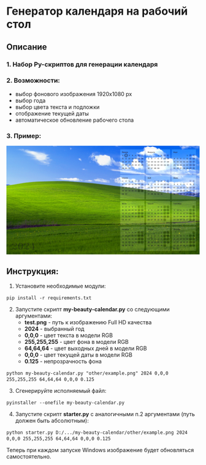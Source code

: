 # Генератор календаря на рабочий стол

## Описание

### 1. Набор Py-скриптов для генерации календаря

### 2. Возможности:
- выбор фонового изображения 1920х1080 px
- выбор года
- выбор цвета текста и подложки
- отображение текущей даты
- автоматическое обновление рабочего стола

### 3. Пример:
![Результат](/other/calendar-2024.jpg)

## Инструкция:
1. Установите необходимые модули:

```shell
pip install -r requirements.txt
```

2. Запустите скрипт **my-beauty-calendar.py** со следующими аргументами:
    - **test.png** - путь к изображению Full HD качества
    - **2024** - выбранный год
    - **0,0,0** - цвет текста в модели RGB
    - **255,255,255** - цвет фона в модели RGB
    - **64,64,64** - цвет выходных дней в модели RGB 
    - **0,0,0** - цвет текущей даты в модели RGB
    - **0.125** - непрозрачность фона

```shell
python my-beauty-calendar.py "other/example.png" 2024 0,0,0 255,255,255 64,64,64 0,0,0 0.125
```

3. Сгенерируйте исполняемый файл:
```shell
pyinstaller --onefile my-beauty-calendar.py
``` 

4. Запустите скрипт **starter.py** с аналогичными п.2 аргументами (путь должен быть абсолютным):
```shell
python starter.py D:/.../my-beauty-calendar/other/example.png 2024 0,0,0 255,255,255 64,64,64 0,0,0 0.125
```

Теперь при каждом запуске Windows изображение будет обновляться самостоятельно.
